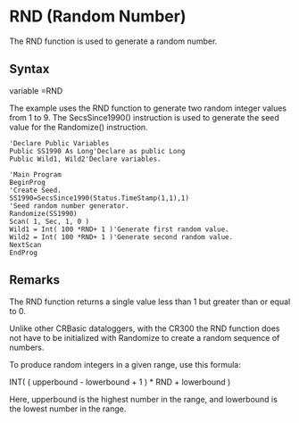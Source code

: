 # RND (Random Number)

The RND function is used to generate a random number.

## Syntax

variable =RND

The example uses the RND function to generate two random integer values from 1 to 9. The SecsSince1990() instruction is used to generate the seed value for the Randomize() instruction.

```
'Declare Public Variables
Public SS1990 As Long'Declare as public Long
Public Wild1, Wild2'Declare variables.

'Main Program
BeginProg
'Create Seed.
SS1990=SecsSince1990(Status.TimeStamp(1,1),1)
'Seed random number generator.
Randomize(SS1990)
Scan( 1, Sec, 1, 0 )
Wild1 = Int( 100 *RND+ 1 )'Generate first random value.
Wild2 = Int( 100 *RND+ 1 )'Generate second random value.
NextScan
EndProg
```

## Remarks

The RND function returns a single value less than 1 but greater than or equal to 0.

Unlike other CRBasic dataloggers, with the CR300 the RND function does not have to be initialized with Randomize to create a random sequence of numbers.

To produce random integers in a given range, use this formula:

INT( ( upperbound - lowerbound + 1 ) \* RND + lowerbound )

Here, upperbound is the highest number in the range, and lowerbound is the lowest number in the range.
